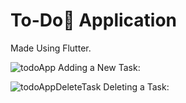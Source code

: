 # To-Do📝 Application

Made Using Flutter.

![todoApp](https://github.com/Yuvraj-Chauhan/ToDo-App/assets/91721623/dd47ae5f-be42-423f-b948-5ef6c614acf8)
Adding a New Task:

![todoAppDeleteTask](https://github.com/Yuvraj-Chauhan/ToDo-App/assets/91721623/f4c313ce-e0b1-4bd0-9df3-a6970e4ee4b3)
Deleting a Task:
